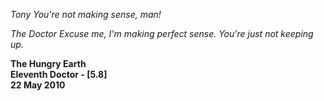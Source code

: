 _Tony_ _You're not making sense, man!_

_The Doctor_ _Excuse me, I'm making perfect sense. You're just not keeping up._

**The Hungry Earth  
Eleventh Doctor - [5.8]  
22 May 2010**